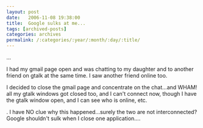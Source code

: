 ```yaml
---
layout: post
date:	2006-11-08 19:38:00
title:  Google sulks at me...
tags: [archived-posts]
categories: archives
permalink: /:categories/:year/:month/:day/:title/
---
```

<P>...

I had my gmail page open and was chatting to my daughter and to another friend on gtalk at the same time. I saw another friend online too. </P><P>I decided to close the gmail page and concentrate on the chat...and WHAM! all my gtalk windows got closed too, and I can't connect now, though I have the gtalk window open, and I can see who is online, etc.

. I have NO clue why this happened...surely the two are not interconnected? Google shouldn't sulk when I close one application....</P>
